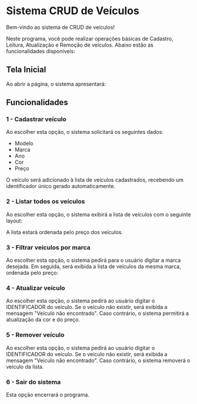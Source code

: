 # Sistema CRUD de Veículos

Bem-vindo ao sistema de CRUD de veículos!

Neste programa, você pode realizar operações básicas de Cadastro, Leitura, Atualização e Remoção de veículos. Abaixo estão as funcionalidades disponíveis:

## Tela Inicial

Ao abrir a página, o sistema apresentará:


## Funcionalidades

### 1 - Cadastrar veículo

Ao escolher esta opção, o sistema solicitará os seguintes dados:
- Modelo
- Marca
- Ano
- Cor
- Preço

O veículo será adicionado à lista de veículos cadastrados, recebendo um identificador único gerado automaticamente.

### 2 - Listar todos os veículos

Ao escolher esta opção, o sistema exibirá a lista de veículos com o seguinte layout:


A lista estará ordenada pelo preço dos veículos.

### 3 - Filtrar veículos por marca

Ao escolher esta opção, o sistema pedirá para o usuário digitar a marca desejada. Em seguida, será exibida a lista de veículos da mesma marca, ordenada pelo preço:


### 4 - Atualizar veículo

Ao escolher esta opção, o sistema pedirá ao usuário digitar o IDENTIFICADOR do veículo. Se o veículo não existir, será exibida a mensagem "Veículo não encontrado". Caso contrário, o sistema permitirá a atualização da cor e do preço.

### 5 - Remover veículo

Ao escolher esta opção, o sistema pedirá ao usuário digitar o IDENTIFICADOR do veículo. Se o veículo não existir, será exibida a mensagem "Veículo não encontrado". Caso contrário, o sistema removerá o veículo da lista.

### 6 - Sair do sistema

Esta opção encerrará o programa.
